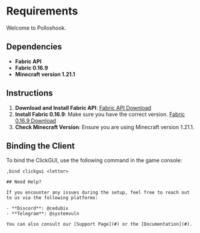 # Requirements

Welcome to Polloshook.

## Dependencies

- **Fabric API**
- **Fabric 0.16.9**
- **Minecraft version 1.21.1**

## Instructions

1. **Download and Install Fabric API**: [Fabric API Download](https://fabricmc.net/use/)
2. **Install Fabric 0.16.9**: Make sure you have the correct version. [Fabric 0.16.9 Download](https://fabricmc.net/use/)
3. **Check Minecraft Version**: Ensure you are using Minecraft version 1.21.1.

## Binding the Client

To bind the ClickGUI, use the following command in the game console:
```plaintext
,bind clickgui <letter>

## Need Help?

If you encounter any issues during the setup, feel free to reach out to us via the following platforms:

- **Discord**: @cedubix
- **Telegram**: @systemvuln

You can also consult our [Support Page](#) or the [Documentation](#).

